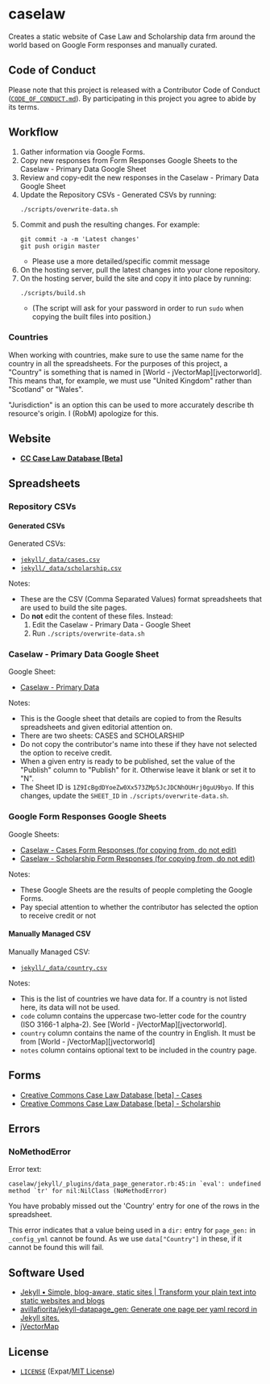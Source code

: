 # caselaw

Creates a static website of Case Law and Scholarship data frm around the world
based on Google Form responses and manually curated.


## Code of Conduct

Please note that this project is released with a Contributor Code of Conduct
([`CODE_OF_CONDUCT.md`](CODE_OF_CONDUCT.md)). By participating in this
project you agree to abide by its terms.


## Workflow

1. Gather information via Google Forms.
2. Copy new responses from Form Responses Google Sheets to the Caselaw -
   Primary Data Google Sheet
3. Review and copy-edit the new responses in the Caselaw - Primary Data Google
   Sheet
4. Update the Repository CSVs - Generated CSVs by running:
    ```shell
    ./scripts/overwrite-data.sh
    ```
5. Commit and push the resulting changes. For example:
    ```shell
    git commit -a -m 'Latest changes'
    git push origin master
    ```
    - Please use a more detailed/specific commit message
6. On the hosting server, pull the latest changes into your clone repository.
7. On the hosting server, build the site and copy it into place by running:
   ```shell
   ./scripts/build.sh
   ```
   - (The script will ask for your password in order to run `sudo` when copying
     the built files into position.)


### Countries

When working with countries, make sure to use the same name for the country in
all the spreadsheets. For the purposes of this project, a "Country" is
something that is named in [World - jVectorMap][jvectorworld]. This means that,
for example, we must use "United Kingdom" rather than "Scotland" or "Wales".

"Jurisdiction" is an option this can be used to more accurately describe th
resource's origin. I (RobM) apologize for this.

[jvectorwolrd]: http://jvectormap.com/maps/world/world


## Website

- **[CC Case Law Database [Beta]][website]**

[website]: https://labs.creativecommons.org/caselaw/


## Spreadsheets


### Repository CSVs


#### Generated CSVs

Generated CSVs:
- [`jekyll/_data/cases.csv`][datacases]
- [`jekyll/_data/scholarship.csv`][datascholarship]

Notes:
- These are the CSV (Comma Separated Values) format spreadsheets that are used
  to build the site pages.
- Do **not** edit the content of these files. Instead:
  1. Edit the Caselaw - Primary Data - Google Sheet
  2. Run `./scripts/overwrite-data.sh`

[datacases]: jekyll/_data/cases.csv
[datascholarship]: jekyll/_data/scholarship.csv


### Caselaw - Primary Data Google Sheet

Google Sheet:
- [Caselaw - Primary Data][primarysheet]

Notes:
- This is the Google sheet that details are copied to from the Results
  spreadsheets and given editorial attention on.
- There are two sheets: CASES and SCHOLARSHIP
- Do not copy the contributor's name into these if they have not selected the
  option to receive credit.
- When a given entry is ready to be published, set the value of the "Publish"
  column to "Publish" for it. Otherwise leave it blank or set it to "N".
- The Sheet ID is `1Z9IcBgdDYoeZw0Xx573ZMp5JcJDCNhOUHrj0guU9byo`. If this
  changes, update the `SHEET_ID` in `./scripts/overwrite-data.sh`.

[primarysheet]: https://docs.google.com/spreadsheets/d/1Z9IcBgdDYoeZw0Xx573ZMp5JcJDCNhOUHrj0guU9byo/edit#


### Google Form Responses Google Sheets

Google Sheets:
- [Caselaw - Cases Form Responses (for copying from, do not edit)][sheetcases]
- [Caselaw - Scholarship Form Responses (for copying from, do not edit)][sheetscholar]

Notes:
- These Google Sheets are the results of people completing the Google Forms.
- Pay special attention to whether the contributor has selected the option to
  receive credit or not


[sheetcases]: https://docs.google.com/spreadsheets/d/1bd21-MXfGLaWOhUDOCKmGlBDqxzpxr_FZSf_Bpnl_ZI/edit#
[sheetscholar]: https://docs.google.com/spreadsheets/d/1rGo8vOIwUD84YAbvmP0M4k53wSsboUPdeBYKo5vtNzI/edit#gid=284152088


#### Manually Managed CSV

Manually Managed CSV:
- [`jekyll/_data/country.csv`][datacountry]

Notes:
- This is the list of countries we have data for. If a country is not listed
  here, its data will not be used.
- `code` column contains the uppercase two-letter code for the country (ISO
   3166-1 alpha-2). See [World - jVectorMap][jvectorworld].
- `country` column contains the name of the country in English. It must be
   from [World - jVectorMap][jvectorworld]
- `notes` column contains optional text to be included in the country page.

[datacountry]: jekyll/_data/country.csv


## Forms

- [Creative Commons Case Law Database [beta] - Cases][formcases]
- [Creative Commons Case Law Database [beta] - Scholarship][formscholar]

[formcases]: https://docs.google.com/forms/d/e/1FAIpQLSdyhi06rJzP3fnyCfv-d40Q5ucaWRRsaC74G8qlY23xDhspwA/viewform
[formscholar]: https://docs.google.com/forms/d/e/1FAIpQLSfxxk5FWZCl3QURJqF42-FtMoWrwj1PMsdOyk2hUayU7FPB7w/viewform


## Errors


### NoMethodError

Error text:
```
caselaw/jekyll/_plugins/data_page_generator.rb:45:in `eval': undefined method `tr' for nil:NilClass (NoMethodError)
```

You have probably missed out the 'Country' entry for one of the rows in the
spreadsheet.

This error indicates that a value being used in a `dir:` entry for `page_gen:`
in `_config_yml` cannot be found. As we use `data["Country"]` in these, if it
cannot be found this will fail.


## Software Used

- [Jekyll • Simple, blog-aware, static sites | Transform your plain text into
  static websites and blogs](https://jekyllrb.com/)
- [avillafiorita/jekyll-datapage_gen: Generate one page per yaml record in
  Jekyll sites.](https://github.com/avillafiorita/jekyll-datapage_gen)
- [jVectorMap](http://jvectormap.com/)


## License

- [`LICENSE`](LICENSE) (Expat/[MIT License][MIT])

[MIT]: http://www.opensource.org/licenses/MIT "The MIT License (MIT)"
